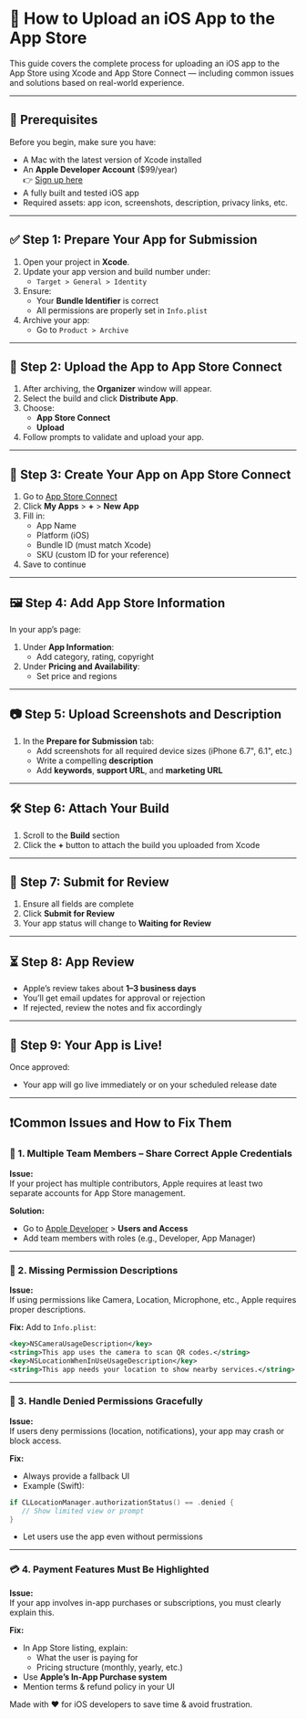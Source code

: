 # 📲 How to Upload an iOS App to the App Store

This guide covers the complete process for uploading an iOS app to the App Store using Xcode and App Store Connect — including common issues and solutions based on real-world experience.

---

## 🧰 Prerequisites

Before you begin, make sure you have:

- A Mac with the latest version of Xcode installed
- An **Apple Developer Account** ($99/year)  
  👉 [Sign up here](https://developer.apple.com/programs/)
- A fully built and tested iOS app
- Required assets: app icon, screenshots, description, privacy links, etc.

---

## ✅ Step 1: Prepare Your App for Submission

1. Open your project in **Xcode**.
2. Update your app version and build number under:
   - `Target > General > Identity`
3. Ensure:
   - Your **Bundle Identifier** is correct
   - All permissions are properly set in `Info.plist`
4. Archive your app:
   - Go to `Product > Archive`

---

## 🚀 Step 2: Upload the App to App Store Connect

1. After archiving, the **Organizer** window will appear.
2. Select the build and click **Distribute App**.
3. Choose:
   - **App Store Connect**
   - **Upload**
4. Follow prompts to validate and upload your app.

---

## 🧾 Step 3: Create Your App on App Store Connect

1. Go to [App Store Connect](https://appstoreconnect.apple.com)
2. Click **My Apps** > **+** > **New App**
3. Fill in:
   - App Name
   - Platform (iOS)
   - Bundle ID (must match Xcode)
   - SKU (custom ID for your reference)
4. Save to continue

---

## 🖼 Step 4: Add App Store Information

In your app’s page:

1. Under **App Information**:
   - Add category, rating, copyright
2. Under **Pricing and Availability**:
   - Set price and regions

---

## 📷 Step 5: Upload Screenshots and Description

1. In the **Prepare for Submission** tab:
   - Add screenshots for all required device sizes (iPhone 6.7", 6.1", etc.)
   - Write a compelling **description**
   - Add **keywords**, **support URL**, and **marketing URL**

---

## 🛠 Step 6: Attach Your Build

1. Scroll to the **Build** section
2. Click the **+** button to attach the build you uploaded from Xcode

---

## 🧪 Step 7: Submit for Review

1. Ensure all fields are complete
2. Click **Submit for Review**
3. Your app status will change to **Waiting for Review**

---

## ⏳ Step 8: App Review

- Apple’s review takes about **1–3 business days**
- You’ll get email updates for approval or rejection
- If rejected, review the notes and fix accordingly

---

## 🎉 Step 9: Your App is Live!

Once approved:
- Your app will go live immediately or on your scheduled release date

---

## ❗️Common Issues and How to Fix Them

### 🔐 1. Multiple Team Members – Share Correct Apple Credentials

**Issue:**  
If your project has multiple contributors, Apple requires at least two separate accounts for App Store management.

**Solution:**
- Go to [Apple Developer](https://developer.apple.com/account) > **Users and Access**
- Add team members with roles (e.g., Developer, App Manager)

---

### 📃 2. Missing Permission Descriptions

**Issue:**  
If using permissions like Camera, Location, Microphone, etc., Apple requires proper descriptions.

**Fix:**
Add to `Info.plist`:
```xml
<key>NSCameraUsageDescription</key>
<string>This app uses the camera to scan QR codes.</string>
<key>NSLocationWhenInUseUsageDescription</key>
<string>This app needs your location to show nearby services.</string>
```

---

### 📍 3. Handle Denied Permissions Gracefully

**Issue:**  
If users deny permissions (location, notifications), your app may crash or block access.

**Fix:**
- Always provide a fallback UI
- Example (Swift):
```swift
if CLLocationManager.authorizationStatus() == .denied {
   // Show limited view or prompt
}
```
- Let users use the app even without permissions

---

### 💳 4. Payment Features Must Be Highlighted

**Issue:**  
If your app involves in-app purchases or subscriptions, you must clearly explain this.

**Fix:**
- In App Store listing, explain:
  - What the user is paying for
  - Pricing structure (monthly, yearly, etc.)
- Use **Apple’s In-App Purchase system**
- Mention terms & refund policy in your UI



Made with ❤️ for iOS developers to save time & avoid frustration.
